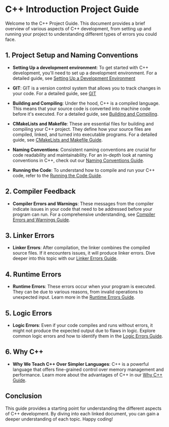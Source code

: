 
# C++  Introduction Project Guide

Welcome to the C++ Project Guide. This document provides a brief overview of various aspects of C++ development, from setting up and running your project to understanding different types of errors you could face.

## 1. Project Setup and Naming Conventions
- **Setting Up a development environment**: To get started with C++ development, you'll need to set up a development environment. For a detailed guide, see [Setting Up a Development Environment](./SETUP.md)
- **GIT**: GIT is a version control system that allows you to track changes in your code. For a detailed guide, see [GIT](./GIT.md)
- **Building and Compiling**: Under the hood, C++ is a compiled language. This means that your source code is converted into machine code before it's executed. For a detailed guide, see [Building and Compiling](./BUILDINGAC++PROGRAM.md).

- **CMakeLists and Makefile**: These are essential files for building and compiling your C++ project. They define how your source files are compiled, linked, and turned into executable programs. For a detailed guide, see [CMakeLists and Makefile Guide](./1.HelloWorld/C++INTRO.md).
  
- **Naming Conventions**: Consistent naming conventions are crucial for code readability and maintainability. For an in-depth look at naming conventions in C++, check out our [Naming Conventions Guide](./1.HelloWorld/C++INTRO.md?plain=1#L90).

- **Running the Code**: To understand how to compile and run your C++ code, refer to the [Running the Code Guide](./1.HelloWorld/HOWTO.md).

## 2. Compiler Feedback

- **Compiler Errors and Warnings**: These messages from the compiler indicate issues in your code that need to be addressed before your program can run. For a comprehensive understanding, see [Compiler Errors and Warnings Guide](./2.CompilerErrorWarnings/COMPILER_ERRORS_WARNING.md).

## 3. Linker Errors

- **Linker Errors**: After compilation, the linker combines the compiled source files. If it encounters issues, it will produce linker errors. Dive deeper into this topic with our [Linker Errors Guide](./3.LinkerError/LINKER_ERRORS.md).

## 4. Runtime Errors

- **Runtime Errors**: These errors occur when your program is executed. They can be due to various reasons, from invalid operations to unexpected input. Learn more in the [Runtime Errors Guide](./4.RuntimeError/RUNTIME_ERRORS.md).

## 5. Logic Errors

- **Logic Errors**: Even if your code compiles and runs without errors, it might not produce the expected output due to flaws in logic. Explore common logic errors and how to identify them in the [Logic Errors Guide](./5.LogicError/LOGIC_ERRORS.md).

## 6. Why C++
- **Why We Teach C++ Over Simpler Languages**: C++ is a powerful language that offers fine-grained control over memory management and performance. Learn more about the advantages of C++ in our [Why C++ Guide](./6.WhyC%2B%2B/WHYC%2B%2B.md).

## Conclusion

This guide provides a starting point for understanding the different aspects of C++ development. By diving into each linked document, you can gain a deeper understanding of each topic. Happy coding!

